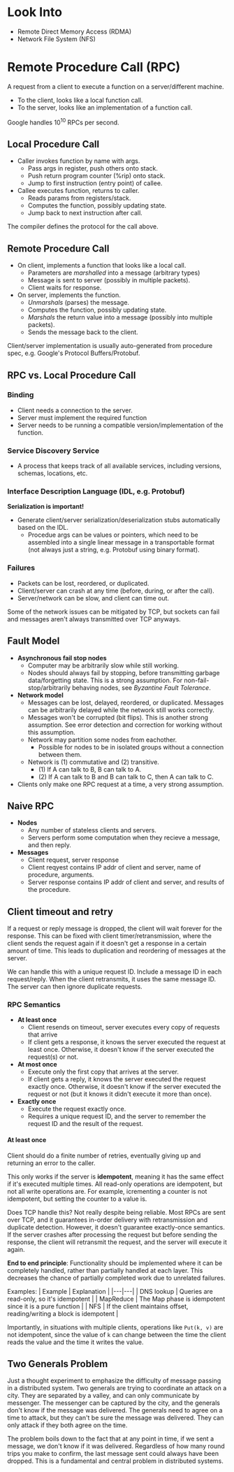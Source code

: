 # Look Into

- Remote Direct Memory Access (RDMA)
- Network File System (NFS)

# Remote Procedure Call (RPC)

A request from a client to execute a function on a server/different machine.
- To the client, looks like a local function call.
- To the server, looks like an implementation of a function call.

Google handles $10^{10}$ RPCs per second.

## Local Procedure Call

- Caller invokes function by name with args.
    - Pass args in register, push others onto stack.
    - Push return program counter (%rip) onto stack.
    - Jump to first instruction (entry point) of callee.
- Callee executes function, returns to caller.
    - Reads params from registers/stack.
    - Computes the function, possibly updating state.
    - Jump back to next instruction after call.

The compiler defines the protocol for the call above.

## Remote Procedure Call

- On client, implements a function that looks like a local call.
    - Parameters are *marshalled* into a message (arbitrary types)
    - Message is sent to server (possibly in multiple packets).
    - Client waits for response.
- On server, implements the function.
    - *Unmarshals* (parses) the message.
    - Computes the function, possibly updating state.
    - *Marshals* the return value into a message (possibly into multiple packets).
    - Sends the message back to the client.

Client/server implementation is usually auto-generated from procedure spec, e.g. Google's Protocol Buffers/Protobuf.

## RPC vs. Local Procedure Call

### Binding
- Client needs a connection to the server.
- Server must implement the required function
- Server needs to be running a compatible version/implementation of the function.

### Service Discovery Service
- A process that keeps track of all available services, including versions, schemas, locations, etc.

### Interface Description Language (IDL, e.g. Protobuf)
**Serialization is important!**

- Generate client/server serialization/deserialization stubs automatically based on the IDL.
    - Procedue args can be values or pointers, which need to be assembled into a single linear message in a transportable format (not always just a string, e.g. Protobuf using binary format).

### Failures

- Packets can be lost, reordered, or duplicated.
- Client/server can crash at any time (before, during, or after the call).
- Server/network can be slow, and client can time out.

Some of the network issues can be mitigated by TCP, but sockets can fail and messages aren't always transmitted over TCP anyways.


## Fault Model

- **Asynchronous fail stop nodes**
    - Computer may be arbitrarily slow while still working.
    - Nodes should always fail by stopping, before transmitting garbage data/forgetting state. This is a strong assumption. For non-fail-stop/arbitrarily behaving nodes, see *Byzantine Fault Tolerance*.
- **Network model**
    - Messages can be lost, delayed, reordered, or duplicated. Messages can be arbitrarily delayed while the network still works correctly.
    - Messages won't be corrupted (bit flips). This is another strong assumption. See error detection and correction for working without this assumption.
    - Network may partition some nodes from eachother.
        - Possible for nodes to be in isolated groups without a connection between them.
    - Network is (1) commutative and (2) transitive.
        - (1) If A can talk to B, B can talk to A.
        - (2) If A can talk to B and B can talk to C, then A can talk to C.
- Clients only make one RPC request at a time, a very strong assumption.

## Naive RPC

- **Nodes**
    - Any number of stateless clients and servers.
    - Servers perform some computation when they recieve a message, and then reply.
- **Messages**
    - Client request, server response
    - Client reqyest contains IP addr of client and server, name of procedure, arguments.
    - Server response contains IP addr of client and server, and results of the procedure.

## Client timeout and retry
If a request or reply message is dropped, the client will wait forever for the response. This can be fixed with client timer/retransmission, where the client sends the request again if it doesn't get a response in a certain amount of time. This leads to duplication and reordering of messages at the server.

We can handle this with a unique request ID. Include a message ID in each request/reply. When the client retransmits, it uses the same message ID. The server can then ignore duplicate requests.

### RPC Semantics

- **At least once**
    - Client resends on timeout, server executes every copy of requests that arrive
    - If client gets a response, it knows the server executed the request at least once. Otherwise, it doesn't know if the server executed the request(s) or not.
- **At most once**
    - Execute only the first copy that arrives at the server.
    - If client gets a reply, it knows the server executed the request exactly once. Otherwise, it doesn't know if the server executed the request or not (but it knows it didn't execute it more than once).
- **Exactly once**
    - Execute the request exactly once.
    - Requires a unique request ID, and the server to remember the request ID and the result of the request.

#### At least once

Client should do a finite number of retries, eventually giving up and returning an error to the caller.

This only works if the server is **idempotent**, meaning it has the same effect if it's executed multiple times. All read-only operations are idempotent, but not all write operations are. For example, icrementing a counter is not idempotent, but setting the counter to a value is.

Does TCP handle this? Not really despite being reliable. Most RPCs are sent over TCP, and it guarantees in-order delivery with retransmission and duplicate detection. However, it doesn't guarantee exactly-once semantics. If the server crashes after processing the request but before sending the response, the client will retransmit the request, and the server will execute it again.

**End to end principle**: Functionality should be implemented where it can be completely handled, rather than partially handled at each layer. This decreases the chance of partially completed work due to unrelated failures.


Examples:
| Example | Explanation |
|---|---|
| DNS lookup | Queries are read-only, so it's idempotent |
| MapReduce | The Map phase is idempotent since it is a pure function |
| NFS | If the client maintains offset, reading/writing a block is idempotent |


Importantly, in situations with multiple clients, operations like `Put(k, v)` are not idempotent, since the value of `k` can change between the time the client reads the value and the time it writes the value.

## Two Generals Problem

Just a thought experiment to emphasize the difficulty of message passing in a distributed system. Two generals are trying to coordinate an attack on a city. They are separated by a valley, and can only communicate by messenger. The messenger can be captured by the city, and the generals don't know if the message was delivered. The generals need to agree on a time to attack, but they can't be sure the message was delivered. They can only attack if they both agree on the time.

The problem boils down to the fact that at any point in time, if we sent a message, we don't know if it was delivered. Regardless of how many round trips you make to confirm, the last message sent could always have been dropped. This is a fundamental and central problem in distributed systems.



